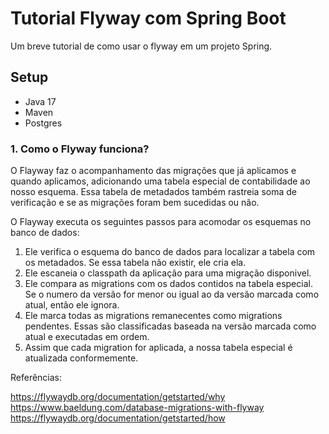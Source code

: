 # Tutorial Flyway com Spring Boot

Um breve tutorial de como usar o flyway em um projeto Spring.

## Setup

- Java 17
- Maven
- Postgres


### 1. Como o Flyway funciona?

O Flayway faz o acompanhamento das migrações que já aplicamos e quando aplicamos, adicionando uma tabela especial de contabilidade ao nosso esquema. Essa tabela de metadados também rastreia soma de verificação e se as migrações foram bem sucedidas ou não.

O Flayway executa os seguintes passos para acomodar os esquemas no banco de dados:

1. Ele verifica o esquema do banco de dados para localizar a tabela com os metadados. Se essa tabela não existir, ele cria ela.
2. Ele escaneia o classpath da aplicação para uma migração disponivel.
3. Ele compara as migrations com os dados contidos na tabela especial. Se o numero da versão for menor ou igual ao da versão marcada como atual, então ele ignora.
4. Ele marca todas as migrations remanecentes como migrations pendentes. Essas são classificadas baseada na versão marcada como atual e executadas em ordem.
5. Assim que cada migration for aplicada, a nossa tabela especial é atualizada conformemente. 










Referências:

https://flywaydb.org/documentation/getstarted/why
https://www.baeldung.com/database-migrations-with-flyway
https://flywaydb.org/documentation/getstarted/how
